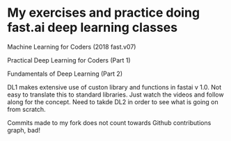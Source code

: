 # My exercises and practice doing fast.ai deep learning classes

Machine Learning for Coders (2018 fast.v07)

Practical Deep Learning for Coders (Part 1)

Fundamentals of Deep Learning (Part 2)


DL1 makes extensive use of custon library and functions in fastai v 1.0.  Not easy to translate this to standard libraries.  Just watch the videos and follow along for the concept.  Need to takde DL2 in order to see what is going on from scratch. 

Commits made to my fork does not count towards Github contributions graph, bad!

